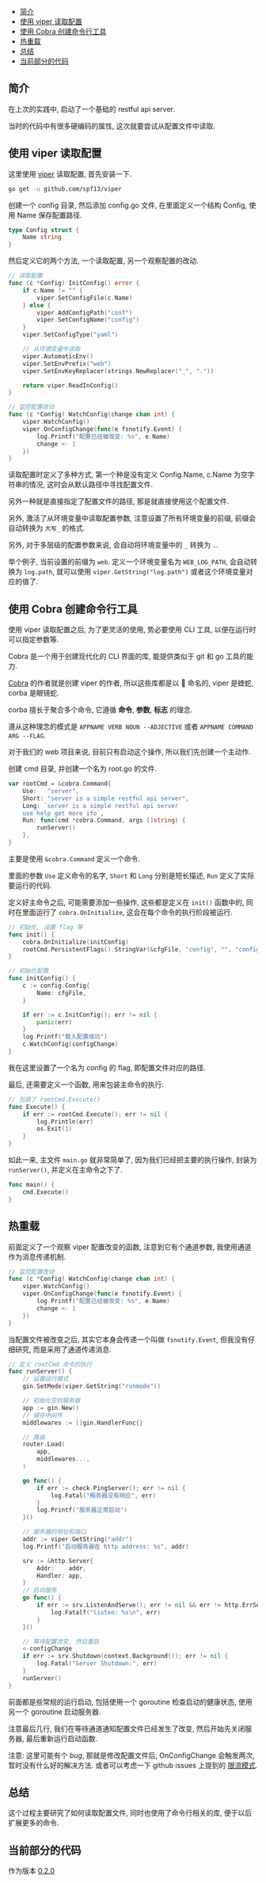 <!-- TOC -->

- [简介](#简介)
- [使用 viper 读取配置](#使用-viper-读取配置)
- [使用 Cobra 创建命令行工具](#使用-cobra-创建命令行工具)
- [热重载](#热重载)
- [总结](#总结)
- [当前部分的代码](#当前部分的代码)

<!-- /TOC -->

## 简介

在上次的实践中, 启动了一个基础的 restful api server.

当时的代码中有很多硬编码的属性, 这次就要尝试从配置文件中读取.

## 使用 viper 读取配置

这里使用 [viper](https://github.com/spf13/viper) 读取配置, 首先安装一下.

```bash
go get -u github.com/spf13/viper
```

创建一个 config 目录, 然后添加 config.go 文件, 在里面定义一个结构 Config, 使用 Name 保存配置路径.

```go
type Config struct {
	Name string
}
```

然后定义它的两个方法, 一个读取配置, 另一个观察配置的改动.

```go
// 读取配置
func (c *Config) InitConfig() error {
	if c.Name != "" {
		viper.SetConfigFile(c.Name)
	} else {
		viper.AddConfigPath("conf")
		viper.SetConfigName("config")
	}
	viper.SetConfigType("yaml")

	// 从环境变量中读取
	viper.AutomaticEnv()
	viper.SetEnvPrefix("web")
	viper.SetEnvKeyReplacer(strings.NewReplacer("_", "."))

	return viper.ReadInConfig()
}

// 监控配置改动
func (c *Config) WatchConfig(change chan int) {
	viper.WatchConfig()
	viper.OnConfigChange(func(e fsnotify.Event) {
		log.Printf("配置已经被改变: %s", e.Name)
		change <- 1
	})
}
```

读取配置时定义了多种方式, 第一个种是没有定义 Config.Name,
c.Name 为空字符串的情况, 这时会从默认路径中寻找配置文件.

另外一种就是直接指定了配置文件的路径, 那是就直接使用这个配置文件.

另外, 激活了从环境变量中读取配置参数, 注意设置了所有环境变量的前缀,
前缀会自动转换为 `大写_` 的格式.

另外, 对于多层级的配置参数来说, 会自动将环境变量中的 `_` 转换为 `.`.

举个例子, 当前设置的前缀为 `web`. 定义一个环境变量名为 `WEB_LOG_PATH`,
会自动转换为 `log.path`, 就可以使用 `viper.GetString("log.path")`
或者这个环境变量对应的值了.

## 使用 Cobra 创建命令行工具

使用 viper 读取配置之后, 为了更灵活的使用, 势必要使用 CLI 工具,
以便在运行时可以指定参数等.

Cobra 是一个用于创建现代化的 CLI 界面的库, 能提供类似于 git 和 go 工具的能力.

[Cobra](https://github.com/spf13/cobra#concepts) 的作者就是创建 viper 的作者,
所以这些库都是以 🐍 命名的, viper 是蝰蛇, corba 是眼镜蛇.

corba 擅长于聚合多个命令, 它遵循 **命令**, **参数**, **标志** 的理念.

遵从这种理念的模式是 `APPNAME VERB NOUN --ADJECTIVE` 或者 `APPNAME COMMAND ARG --FLAG`.

对于我们的 web 项目来说, 目前只有启动这个操作, 所以我们先创建一个主动作.

创建 cmd 目录, 并创建一个名为 root.go 的文件.

```go
var rootCmd = &cobra.Command{
	Use:   "server",
	Short: "server is a simple restful api server",
	Long: `server is a simple restful api server
	use help get more ifo`,
	Run: func(cmd *cobra.Command, args []string) {
		runServer()
	},
}
```

主要是使用 `&cobra.Command` 定义一个命令.

里面的参数 `Use` 定义命令的名字, `Short` 和 `Long` 分别是短长描述,
`Run` 定义了实际要运行的代码.

定义好主命令之后, 可能需要添加一些操作, 这些都是定义在 `init()` 函数中的,
同时在里面运行了 `cobra.OnInitialize`, 这会在每个命令的执行阶段被运行.

```go
// 初始化, 设置 flag 等
func init() {
	cobra.OnInitialize(initConfig)
	rootCmd.PersistentFlags().StringVar(&cfgFile, "config", "", "config file (default: ./conf/config.yaml)")
}

// 初始化配置
func initConfig() {
	c := config.Config{
		Name: cfgFile,
	}

	if err := c.InitConfig(); err != nil {
		panic(err)
	}
	log.Printf("载入配置成功")
	c.WatchConfig(configChange)
}
```

我在这里设置了一个名为 config 的 flag, 即配置文件对应的路径.

最后, 还需要定义一个函数, 用来包装主命令的执行:

```go
// 包装了 rootCmd.Execute()
func Execute() {
	if err := rootCmd.Execute(); err != nil {
		log.Println(err)
		os.Exit(1)
	}
}
```

如此一来, 主文件 `main.go` 就非常简单了, 因为我们已经把主要的执行操作,
封装为 `runServer()`, 并定义在主命令之下了.

```go
func main() {
	cmd.Execute()
}
```

## 热重载

前面定义了一个观察 viper 配置改变的函数, 注意到它有个通道参数,
我使用通道作为消息传递机制.

```go
// 监控配置改动
func (c *Config) WatchConfig(change chan int) {
	viper.WatchConfig()
	viper.OnConfigChange(func(e fsnotify.Event) {
		log.Printf("配置已经被改变: %s", e.Name)
		change <- 1
	})
}
```

当配置文件被改变之后, 其实它本身会传递一个叫做 `fsnotify.Event`,
但我没有仔细研究, 而是采用了通道传递消息.

```go
// 定义 rootCmd 命令的执行
func runServer() {
	// 设置运行模式
	gin.SetMode(viper.GetString("runmode"))

	// 初始化空的服务器
	app := gin.New()
	// 保存中间件
	middlewares := []gin.HandlerFunc{}

	// 路由
	router.Load(
		app,
		middlewares...,
	)

	go func() {
		if err := check.PingServer(); err != nil {
			log.Fatal("服务器没有响应", err)
		}
		log.Printf("服务器正常启动")
	}()

	// 服务器的地址和端口
	addr := viper.GetString("addr")
	log.Printf("启动服务器在 http address: %s", addr)

	srv := &http.Server{
		Addr:    addr,
		Handler: app,
	}
	// 启动服务
	go func() {
		if err := srv.ListenAndServe(); err != nil && err != http.ErrServerClosed {
			log.Fatalf("listen: %s\n", err)
		}
	}()

	// 等待配置改变, 然后重启
	<-configChange
	if err := srv.Shutdown(context.Background()); err != nil {
		log.Fatal("Server Shutdown:", err)
	}
	runServer()
}
```

前面都是些常规的运行启动, 包括使用一个 goroutine 检查启动的健康状态,
使用另一个 goroutine 启动服务器.

注意最后几行, 我们在等待通道通知配置文件已经发生了改变, 然后开始先关闭服务器,
最后重新运行启动函数.

注意: 这里可能有个 _bug_, 那就是修改配置文件后, OnConfigChange 会触发两次,
暂时没有什么好的解决方法. 或者可以考虑一下 github issues 上提到的
[限流模式](https://github.com/gohugoio/hugo/blob/master/watcher/batcher.go).

## 总结

这个过程主要研究了如何读取配置文件, 同时也使用了命令行相关的库,
便于以后扩展更多的命令.

## 当前部分的代码

作为版本 [0.2.0](https://github.com/zhenhua32/go_web/tree/v0.2.0)
